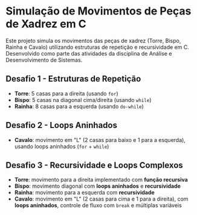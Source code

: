 # Simulação de Movimentos de Peças de Xadrez em C

Este projeto simula os movimentos das peças de xadrez (Torre, Bispo, Rainha e Cavalo) utilizando estruturas de repetição e recursividade em C. Desenvolvido como parte das atividades da disciplina de Análise e Desenvolvimento de Sistemas.

## Desafio 1 - Estruturas de Repetição
- **Torre**: 5 casas para a direita (usando `for`)
- **Bispo**: 5 casas na diagonal cima/direita (usando `while`)
- **Rainha**: 8 casas para a esquerda (usando `do-while`)

## Desafio 2 - Loops Aninhados
- **Cavalo**: movimento em "L" (2 casas para baixo e 1 para a esquerda), usando loops aninhados (`for` + `while`)

## Desafio 3 - Recursividade e Loops Complexos
- **Torre**: movimento para a direita implementado com **função recursiva**
- **Bispo**: movimento diagonal com **loops aninhados** e **recursividade**
- **Rainha**: movimento para a esquerda com **recursividade**
- **Cavalo**: movimento em "L" (2 casas para cima e 1 para a direita), com **loops aninhados**, controle de fluxo com `break` e múltiplas variáveis